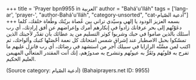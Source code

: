 +++
title = 'Prayer bpn9955 in العربية'
author = "Bahá'u'lláh"
tags = ['lang-ar', 'prayer-', "author-Bahá'u'lláh", "category-unsorted", "cat-أدعية الصّيام"]
+++
بسمه العزيز الودود 
يا إلهي وسيّدي تراني بين عُصاة بريّتك وطُغاة خلقك، كلما دعَوْتُهم إلى بحر عرفانك زادوا في إنكارهم أمرك وإعراضهم عن أفق إرادتك، أي رب أسئلك بالذين صاموا في حبك وشربوا كوثر التسليم من يد عطائك بأن تقدّر لأحبتك الذين تمسّكوا بحبل الاصطبار عند إشراق شمس امتحانك كل نعمة أحْصَتْها كتبك وألواحك، ثم اكتب لمن مسَّتْه الرازايا في سبيلك أجر من استشهد في رضائك، أي رب فانزِل عليهم ما تفرح به قلوبُهم وتَقَرُّ به عيونُهم وتنشرح به صدورُهم، إنك أنت المقتدر المتعالي المهيمن العليم الحكيم.

(Source category: أدعية الصّيام)
(Bahaiprayers.net ID: 9955)
